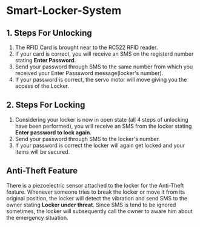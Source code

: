 # Smart-Locker-System
## 1. Steps For Unlocking 
 1. The RFID Card is brought near to the RC522 RFID reader.
 2. If your card is correct, you will receive an SMS on the registerd number stating **Enter Password**.
 3. Send your password through SMS to the same number from which you received your Enter Passsword message(locker's number).
 4. If your password is correct, the servo motor will move giving you the access of the Locker.
 
 ## 2. Steps For Locking
 1. Considering your locker is now in open state (all 4 steps of unlocking have been performed), you will receive an SMS from the locker stating **Enter password to lock again**.
 2. Send your password through SMS to the locker's number.
 3. If your password is correct the locker will again get locked and your items will be secured.
 
 ## Anti-Theft Feature
 There is a piezoelectric sensor attached to the locker for the Anti-Theft feature. Whenever someone tries to break the locker or move it from its original position, the locker will detect the vibration and send SMS to the owner stating **Locker under threat**. Since SMS is tend to be ignored sometimes, the locker will subsequently call the owner to aware him about the emergency situation.
 
